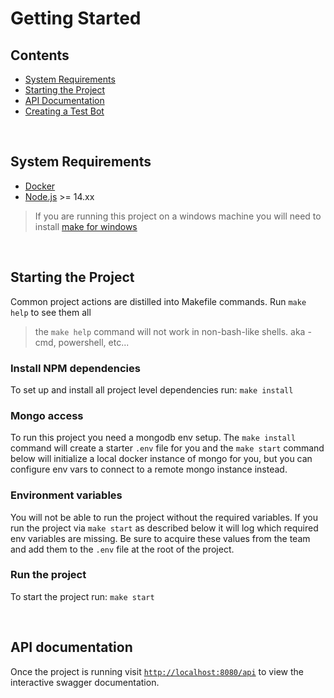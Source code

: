 # Getting Started

## Contents

- [System Requirements](#system-requirements)
- [Starting the Project](#starting-the-project)
- [API Documentation](#api-documentation)
- [Creating a Test Bot](#creating-a-test-bot)

</br>

## System Requirements

- [Docker](https://docs.docker.com/get-docker/)
- [Node.js](https://nodejs.org/en/) >= 14.xx

> If you are running this project on a windows machine you will need to install [make for windows](http://gnuwin32.sourceforge.net/packages/make.htm)

</br>

## Starting the Project

Common project actions are distilled into Makefile commands. Run `make help` to see them all

> the `make help` command will not work in non-bash-like shells. aka - cmd, powershell, etc...

### Install NPM dependencies

To set up and install all project level dependencies run: `make install`

### Mongo access

To run this project you need a mongodb env setup. The `make install` command will create a starter `.env` file for you and the `make start` command below will initialize a local docker instance of mongo for you, but you can configure env vars to connect to a remote mongo instance instead.

### Environment variables

You will not be able to run the project without the required variables. If you run the project via `make start` as described below it will log which required env variables are missing. Be sure to acquire these values from the team and add them to the `.env` file at the root of the project.

### Run the project

To start the project run: `make start`

</br>

## API documentation

Once the project is running visit [`http://localhost:8080/api`](http://localhost:8080/api) to view the interactive swagger documentation.
